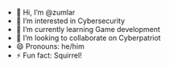 - 👋 Hi, I’m @zumlar
- 👀 I’m interested in Cybersecurity
- 🌱 I’m currently learning Game development
- 💞️ I’m looking to collaborate on Cyberpatriot
- 😄 Pronouns: he/him
- ⚡ Fun fact: Squirrel!

<!---
zumlar/zumlar is a ✨ special ✨ repository because its `README.md` (this file) appears on your GitHub profile.
You can click the Preview link to take a look at your changes.
--->
